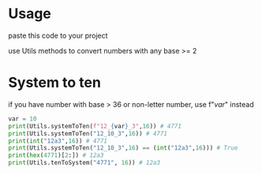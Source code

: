 # Usage
paste this code to your project

use Utils methods to convert numbers with any base >= 2

# System to ten
if you have number with base > 36 or non-letter number, use f"_var_" instead
```python
var = 10
print(Utils.systemToTen(f"12_{var}_3",16)) # 4771
print(Utils.systemToTen("12_10_3",16)) # 4771
print(int("12a3",16)) # 4771
print(Utils.systemToTen("12_10_3",16) == (int("12a3",16))) # True
print(hex(4771)[2:]) # 12a3
print(Utils.tenToSystem("4771", 16)) # 12a3
```
